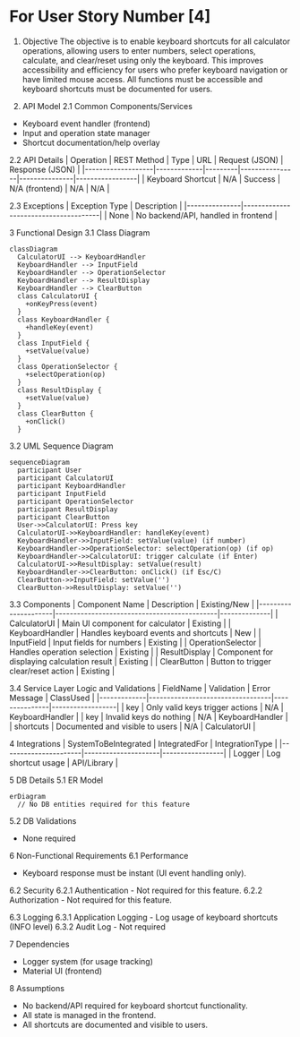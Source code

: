 # For User Story Number [4]
1. Objective
The objective is to enable keyboard shortcuts for all calculator operations, allowing users to enter numbers, select operations, calculate, and clear/reset using only the keyboard. This improves accessibility and efficiency for users who prefer keyboard navigation or have limited mouse access. All functions must be accessible and keyboard shortcuts must be documented for users.

2. API Model
  2.1 Common Components/Services
  - Keyboard event handler (frontend)
  - Input and operation state manager
  - Shortcut documentation/help overlay

  2.2 API Details
  | Operation         | REST Method | Type    | URL            | Request (JSON) | Response (JSON) |
  |-------------------|-------------|---------|----------------|---------------|-----------------|
  | Keyboard Shortcut | N/A         | Success | N/A (frontend) | N/A           | N/A             |

  2.3 Exceptions
  | Exception Type | Description                          |
  |---------------|--------------------------------------|
  | None          | No backend/API, handled in frontend   |

3 Functional Design
  3.1 Class Diagram
  ```mermaid
  classDiagram
    CalculatorUI --> KeyboardHandler
    KeyboardHandler --> InputField
    KeyboardHandler --> OperationSelector
    KeyboardHandler --> ResultDisplay
    KeyboardHandler --> ClearButton
    class CalculatorUI {
      +onKeyPress(event)
    }
    class KeyboardHandler {
      +handleKey(event)
    }
    class InputField {
      +setValue(value)
    }
    class OperationSelector {
      +selectOperation(op)
    }
    class ResultDisplay {
      +setValue(value)
    }
    class ClearButton {
      +onClick()
    }
  ```

  3.2 UML Sequence Diagram
  ```mermaid
  sequenceDiagram
    participant User
    participant CalculatorUI
    participant KeyboardHandler
    participant InputField
    participant OperationSelector
    participant ResultDisplay
    participant ClearButton
    User->>CalculatorUI: Press key
    CalculatorUI->>KeyboardHandler: handleKey(event)
    KeyboardHandler->>InputField: setValue(value) (if number)
    KeyboardHandler->>OperationSelector: selectOperation(op) (if op)
    KeyboardHandler->>CalculatorUI: trigger calculate (if Enter)
    CalculatorUI->>ResultDisplay: setValue(result)
    KeyboardHandler->>ClearButton: onClick() (if Esc/C)
    ClearButton->>InputField: setValue('')
    ClearButton->>ResultDisplay: setValue('')
  ```

  3.3 Components
  | Component Name      | Description                                 | Existing/New |
  |---------------------|---------------------------------------------|--------------|
  | CalculatorUI        | Main UI component for calculator            | Existing     |
  | KeyboardHandler     | Handles keyboard events and shortcuts        | New          |
  | InputField          | Input fields for numbers                     | Existing     |
  | OperationSelector   | Handles operation selection                  | Existing     |
  | ResultDisplay       | Component for displaying calculation result  | Existing     |
  | ClearButton         | Button to trigger clear/reset action         | Existing     |

  3.4 Service Layer Logic and Validations
  | FieldName   | Validation                       | Error Message | ClassUsed        |
  |-------------|----------------------------------|---------------|------------------|
  | key         | Only valid keys trigger actions   | N/A           | KeyboardHandler  |
  | key         | Invalid keys do nothing           | N/A           | KeyboardHandler  |
  | shortcuts   | Documented and visible to users  | N/A           | CalculatorUI     |

4 Integrations
  | SystemToBeIntegrated | IntegratedFor        | IntegrationType |
  |----------------------|---------------------|-----------------|
  | Logger               | Log shortcut usage   | API/Library     |

5 DB Details
  5.1 ER Model
  ```mermaid
  erDiagram
    // No DB entities required for this feature
  ```
  5.2 DB Validations
  - None required

6 Non-Functional Requirements
  6.1 Performance
  - Keyboard response must be instant (UI event handling only).

  6.2 Security
    6.2.1 Authentication
    - Not required for this feature.
    6.2.2 Authorization
    - Not required for this feature.

  6.3 Logging
    6.3.1 Application Logging
    - Log usage of keyboard shortcuts (INFO level)
    6.3.2 Audit Log
    - Not required

7 Dependencies
  - Logger system (for usage tracking)
  - Material UI (frontend)

8 Assumptions
  - No backend/API required for keyboard shortcut functionality.
  - All state is managed in the frontend.
  - All shortcuts are documented and visible to users.
